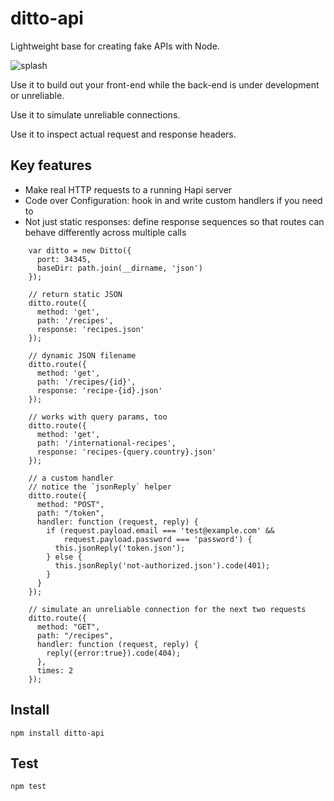 ditto-api
===

Lightweight base for creating fake APIs with Node.

![splash](https://cloud.githubusercontent.com/assets/175162/6763987/4778d740-cf54-11e4-8813-6106bd7b74d0.gif)

Use it to build out your front-end while the back-end is under development or unreliable.

Use it to simulate unreliable connections.

Use it to inspect actual request and response headers.

Key features
---

* Make real HTTP requests to a running Hapi server
* Code over Configuration: hook in and write custom handlers if you need to
* Not just static responses: define response sequences so that routes can behave differently across multiple calls

```
    var ditto = new Ditto({
      port: 34345,
      baseDir: path.join(__dirname, 'json')
    });

    // return static JSON
    ditto.route({
      method: 'get',
      path: '/recipes',
      response: 'recipes.json'
    });

    // dynamic JSON filename
    ditto.route({
      method: 'get',
      path: '/recipes/{id}',
      response: 'recipe-{id}.json'
    });

    // works with query params, too
    ditto.route({
      method: 'get',
      path: '/international-recipes',
      response: 'recipes-{query.country}.json'
    });

    // a custom handler
    // notice the `jsonReply` helper
    ditto.route({
      method: "POST",
      path: "/token",
      handler: function (request, reply) {
        if (request.payload.email === 'test@example.com' &&
            request.payload.password === 'password') {
          this.jsonReply('token.json');    
        } else {
          this.jsonReply('not-authorized.json').code(401);
        }
      }
    });
    
    // simulate an unreliable connection for the next two requests
    ditto.route({
      method: "GET",
      path: "/recipes",
      handler: function (request, reply) {
        reply({error:true}).code(404);
      },
      times: 2
    });  
```     
      
Install
---

    npm install ditto-api

Test
---
  
    npm test



